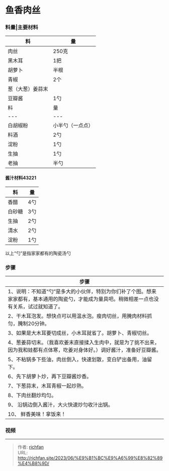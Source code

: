 # 鱼香肉丝


### 料量|主要材料
|料|量|
|---|---|
|肉丝|250克|
|黑木耳|1把|
|胡萝卜|半根|
|青椒|2个|
|葱（大葱）姜蒜末|
|豆瓣酱|1勺||腌肉材料	
|料|量|
|---|---|
|白胡椒粉|小半勺（一点点）|
|料酒|2勺|
|淀粉|1勺|
|生抽|1勺|
|老抽|半勺|

#### 酱汁材料43221
|料|量|
|---|---|
|香醋|4勺|
|白砂糖|3勺|
|生抽|2勺|
|清水|2勺|
|淀粉|1勺|

以上“勺”是指家家都有的陶瓷汤勺

### 步骤

|步骤|
|---|
|1、说明：不知道“勺”是多大的小伙伴，特别为你们补了个图。想来家家都有，基本通用的陶瓷勺，才能成为量具吧。稍微相差一点也没有关系，试过就知道了。|
|2、干木耳泡发。想快点可以用温水泡。瘦肉切丝，用腌肉材料抓匀，腌制20分钟。|
|3、如果是大木耳要切成丝，小木耳就省了。胡萝卜、青椒切丝。|
|4、葱姜蒜切末。（我喜欢姜末直接揉入生肉中，就是为了挑不出来，因为我和娃都有点体寒，吃姜对身体好。）调好酱汁，准备好豆瓣酱。|
|5、不粘锅多下些油，肉丝倒入，快速划散，变白铲出备用，油留下。|
|6、先下胡萝卜炒，再下豆瓣酱炒香。|
|7、下葱蒜末，木耳青椒一起炒熟。|
|8、下肉丝翻炒均匀。|
|9、 沿锅边倒入酱汁，大火快速炒匀收汁出锅。|
|10、 鲜香美味！拿饭来！|


### 视频

---

> 作者: [richfan](https://richfan.site/)  
> URL: http://richfan.site/2023/06/%E9%B1%BC%E9%A6%99%E8%82%89%E4%B8%9D/  

